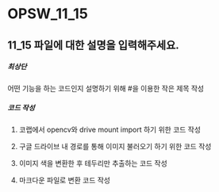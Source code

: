 # OPSW_11_15
## 11_15 파일에 대한 설명을 입력해주세요.

##### 최상단
어떤 기능을 하는 코드인지 설명하기 위해 #을 이용한 작은 제목 작성
##### 코드 작성
1. 코랩에서 opencv와 drive mount import 하기 위한 코드 작성

2. 구글 드라이브 내 경로를 통해 이미지 불러오기 하기 위한 코드 작성

3. 이미지 색을 변환한 후 테두리만 추출하는 코드 작성

4. 마크다운 파일로 변환 코드 작성

